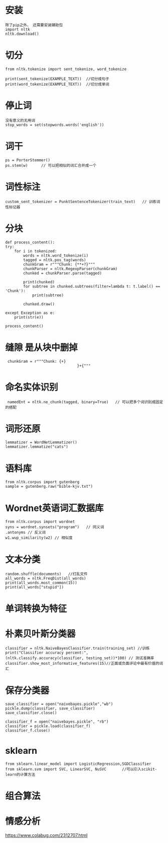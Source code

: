 # 安装

	除了pip之外， 还需要安装辅助包
	import nltk
    nltk.download()


# 切分

	from nltk.tokenize import sent_tokenize, word_tokenize
	
	print(sent_tokenize(EXAMPLE_TEXT))	//切分成句子
	print(word_tokenize(EXAMPLE_TEXT))  //切分成单词

# 停止词

	没有意义的无用词
	stop_words = set(stopwords.words('english'))


# 词干

	ps = PorterStemmer()
	ps.stem(w)		// 可以把相似的词汇合并成一个

# 词性标注

	custom_sent_tokenizer = PunktSentenceTokenizer(train_text)   // 训练词性标记器


# 分块

	def process_content():
    try:
        for i in tokenized:
            words = nltk.word_tokenize(i)
            tagged = nltk.pos_tag(words)
            chunkGram = r"""Chunk: {**+?}"""
            chunkParser = nltk.RegexpParser(chunkGram)
            chunked = chunkParser.parse(tagged)
            
            print(chunked)
            for subtree in chunked.subtrees(filter=lambda t: t.label() == 'Chunk'):
                print(subtree)

            chunked.draw()

    except Exception as e:
        print(str(e))

	process_content()


# 缝隙 是从块中删掉

	 chunkGram = r"""Chunk: {+}
                                    }+{"""



# 命名实体识别

	 namedEnt = nltk.ne_chunk(tagged, binary=True)   // 可以把多个词识别成固定的搭配


# 词形还原

	lemmatizer = WordNetLemmatizer()
	lemmatizer.lemmatize("cats")

# 语料库

	from nltk.corpus import gutenberg
	sample = gutenberg.raw("bible-kjv.txt")

# Wordnet英语词汇数据库

	from nltk.corpus import wordnet
	syns = wordnet.synsets("program")	// 同义词
	.antonyms // 反义词
	w1.wup_similarity(w2) // 相似度

# 文本分类

	random.shuffle(documents)	//打乱文件
	all_words = nltk.FreqDist(all_words)
	print(all_words.most_common(15))
	print(all_words["stupid"])	

# 单词转换为特征

	
# 朴素贝叶斯分类器

	classifier = nltk.NaiveBayesClassifier.train(training_set) //训练
	print("Classifier accuracy percent:",(nltk.classify.accuracy(classifier, testing_set))*100) // 测试准确率
	classifier.show_most_informative_features(15)//正面或负面评论中最有价值的词汇

# 保存分类器

	save_classifier = open("naivebayes.pickle","wb")
	pickle.dump(classifier, save_classifier)
	save_classifier.close()

	classifier_f = open("naivebayes.pickle", "rb")
	classifier = pickle.load(classifier_f)
	classifier_f.close()

# sklearn 

	from sklearn.linear_model import LogisticRegression,SGDClassifier
	from sklearn.svm import SVC, LinearSVC, NuSVC		//可以引入scikit-learn的计算方法


# 组合算法

	
# 情感分析




https://www.colabug.com/2312707.html